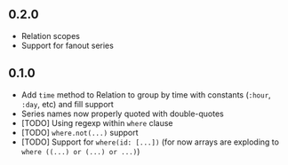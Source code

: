 ## 0.2.0
- Relation scopes
- Support for fanout series

## 0.1.0
- Add `time` method to Relation to group by time with constants (`:hour`, `:day`, etc) and fill support
- Series names now properly quoted with double-quotes
- [TODO] Using regexp within `where` clause
- [TODO] `where.not(...)` support
- [TODO] Support for `where(id: [...])` (for now arrays are exploding to `where ((...) or (...) or ...)`)